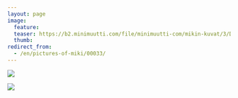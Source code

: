```yaml
---
layout: page
image:
  feature:
  teaser: https://b2.minimuutti.com/file/minimuutti-com/mikin-kuvat/3/DSC12613-245px.jpg
  thumb:
redirect_from:
  - /en/pictures-of-miki/00033/
---
```


[![](https://b2.minimuutti.com/file/minimuutti-com/mikin-kuvat/3/DSC12608-800px.jpg)](https://dl.dropboxusercontent.com/sh/ea1wtnz7z734o12/AAA3RLBO6pEh9m4LazZhybAha/mikin-kuvat/3/DSC12608.jpg)

[![](https://b2.minimuutti.com/file/minimuutti-com/mikin-kuvat/3/DSC12613-800px.jpg)](https://dl.dropboxusercontent.com/sh/ea1wtnz7z734o12/AAD81XJ4rWnfW-DnqbzBViQKa/mikin-kuvat/3/DSC12613.jpg)
